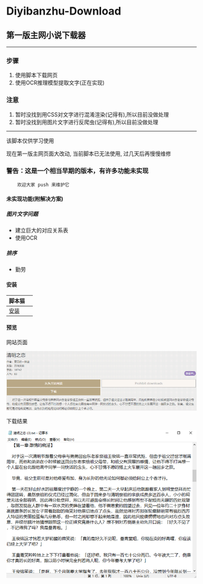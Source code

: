 # Diyibanzhu-Download

## 第一版主网小说下载器

---

### 步骤

1. 使用脚本下载网页
2. 使用OCR推理模型提取文字(正在实现)

### 注意

1. 暂时没找到用CSS对文字进行混淆渲染(记得有),所以目前没做处理
2. 暂时没找到用图片文字进行反爬虫(记得有),所以目前没做处理

---

该脚本仅供学习使用

现在第一版主网页面大改动, 当前脚本已无法使用, 过几天后再慢慢维修

### 警告：这是一个相当早期的版本，有许多功能未实现

```
    欢迎大家 push 来维护它
```

#### 未实现功能(附解决方案)

##### 图片文字问题

+ 建立巨大的对应关系表
+ 使用OCR

##### 排序

+ 勤劳


#### 安装

| 脚本猫                                                                        |     |
|----------------------------------------------------------------------------|-----|
| [安装](https://scriptcat.org/scripts/code/431/Diyibanzhu+Downloader.user.js) |     |

#### 预览

网站页面

![001](./img/001.png)

下载结果

![002](./img/002.png)

